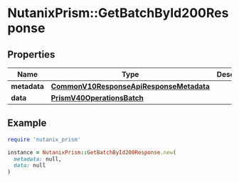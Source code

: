 # NutanixPrism::GetBatchById200Response

## Properties

| Name | Type | Description | Notes |
| ---- | ---- | ----------- | ----- |
| **metadata** | [**CommonV10ResponseApiResponseMetadata**](CommonV10ResponseApiResponseMetadata.md) |  | [optional] |
| **data** | [**PrismV40OperationsBatch**](PrismV40OperationsBatch.md) |  | [optional] |

## Example

```ruby
require 'nutanix_prism'

instance = NutanixPrism::GetBatchById200Response.new(
  metadata: null,
  data: null
)
```

